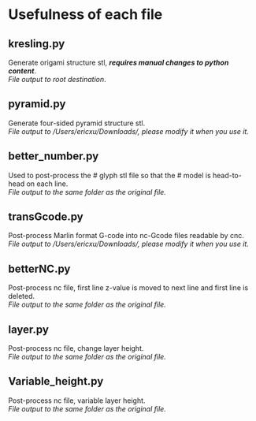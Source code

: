 # Usefulness of each file

## kresling.py

Generate origami structure stl, ***requires manual changes to python content***.  
*File output to root destination*.

## pyramid.py

Generate four-sided pyramid structure stl.  
*File output to /Users/ericxu/Downloads/, please modify it when you use it.*

## better_number.py

Used to post-process the # glyph stl file so that the # model is head-to-head on each line.  
*File output to the same folder as the original file.*

## transGcode.py

Post-process Marlin format G-code into nc-Gcode files readable by cnc.  
*File output to /Users/ericxu/Downloads/, please modify it when you use it.*

## betterNC.py

Post-process nc file, first line z-value is moved to next line and first line is deleted.  
*File output to the same folder as the original file.*

## layer.py

Post-process nc file, change layer height.  
*File output to the same folder as the original file.*

## Variable_height.py

Post-process nc file, variable layer height.  
*File output to the same folder as the original file.*
